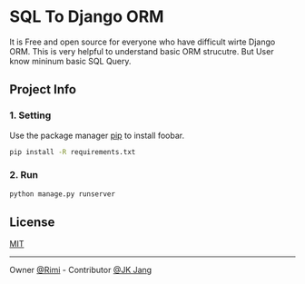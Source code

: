 # SQL To Django ORM
It is Free and open source for everyone who have difficult wirte Django ORM.
This is very helpful to understand basic ORM strucutre.
But User know mininum basic SQL Query.


## Project Info
### 1. Setting
Use the package manager [pip](https://pypi.org/project/pip/) to install foobar.
```bash
pip install -R requirements.txt
```
### 2. Run
```bash
python manage.py runserver
```


## License
[MIT](https://github.com/rimi-dev/sql_to_orm/blob/master/LICENSE)

***
Owner [@Rimi](https://github.com/rimi-dev) - Contributor [@JK Jang](https://github.com/DavidJKJang)
